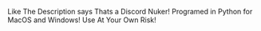 Like The Description says Thats a Discord Nuker! Programed in Python for MacOS and Windows! Use At Your Own Risk!
